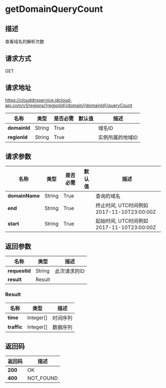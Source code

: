 # getDomainQueryCount


## 描述
查看域名的解析次数

## 请求方式
GET

## 请求地址
https://clouddnsservice.jdcloud-api.com/v1/regions/{regionId}/domain/{domainId}/queryCount

|名称|类型|是否必需|默认值|描述|
|---|---|---|---|---|
|**domainId**|String|True| |域名ID|
|**regionId**|String|True| |实例所属的地域ID|

## 请求参数
|名称|类型|是否必需|默认值|描述|
|---|---|---|---|---|
|**domainName**|String|True| |查询的域名|
|**end**|String|True| |终止时间, UTC时间例如2017-11-10T23:00:00Z|
|**start**|String|True| |起始时间, UTC时间例如2017-11-10T23:00:00Z|


## 返回参数
|名称|类型|描述|
|---|---|---|
|**requestId**|String|此次请求的ID|
|**result**|Result| |

### Result
|名称|类型|描述|
|---|---|---|
|**time**|Integer[]|时间序列|
|**traffic**|Integer[]|数据序列|

## 返回码
|返回码|描述|
|---|---|
|**200**|OK|
|**400**|NOT_FOUND|
